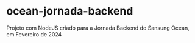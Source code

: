 # ocean-jornada-backend
Projeto com NodeJS criado para a Jornada Backend do Sansung Ocean, em Fevereiro de 2024
